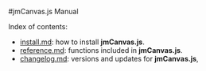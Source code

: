 #jmCanvas.js Manual

Index of contents:

- [install.md](install.md): how to install **jmCanvas.js**.
- [reference.md](reference.md): functions included in **jmCanvas.js**.
- [changelog.md](changelog.md): versions and updates for **jmCanvas.js**,

